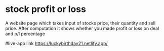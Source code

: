 # stock profit or loss
 A website page which takes input of stocks price, their quantity and sell price. After computation it shows whether you made profit or loss on deal and p/l percentage
 
 #live-app link
 https://luckybirthday21.netlify.app/
